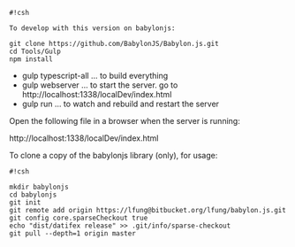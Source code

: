 ```
#!csh

To develop with this version on babylonjs:

git clone https://github.com/BabylonJS/Babylon.js.git
cd Tools/Gulp
npm install

```

* gulp typescript-all     … to build everything
* gulp webserver          … to start the server.  go to http://localhost:1338/localDev/index.html
* gulp run 		… to watch and rebuild and restart the server

Open the following file in a browser when the server is running:

http://localhost:1338/localDev/index.html

To clone a copy of the babylonjs library (only), for usage:


```
#!csh

mkdir babylonjs
cd babylonjs
git init
git remote add origin https://lfung@bitbucket.org/lfung/babylon.js.git
git config core.sparseCheckout true
echo "dist/datifex release" >> .git/info/sparse-checkout
git pull --depth=1 origin master

```